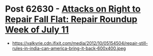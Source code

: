 # Post 62630 - [Attacks on Right to Repair Fall Flat: Repair Roundup Week of July 11](https://www.ifixit.com/News/62630/attacks-on-right-to-repair-fall-flat-repair-roundup-week-of-july-11)

- https://valkyrie.cdn.ifixit.com/media/2012/10/05154504/repair-still-rules-in-india-can-america-bring-it-back-600x400.jpeg
